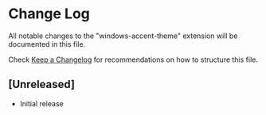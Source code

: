 # Change Log

All notable changes to the "windows-accent-theme" extension will be documented in this file.

Check [Keep a Changelog](http://keepachangelog.com/) for recommendations on how to structure this file.

## [Unreleased]

- Initial release
